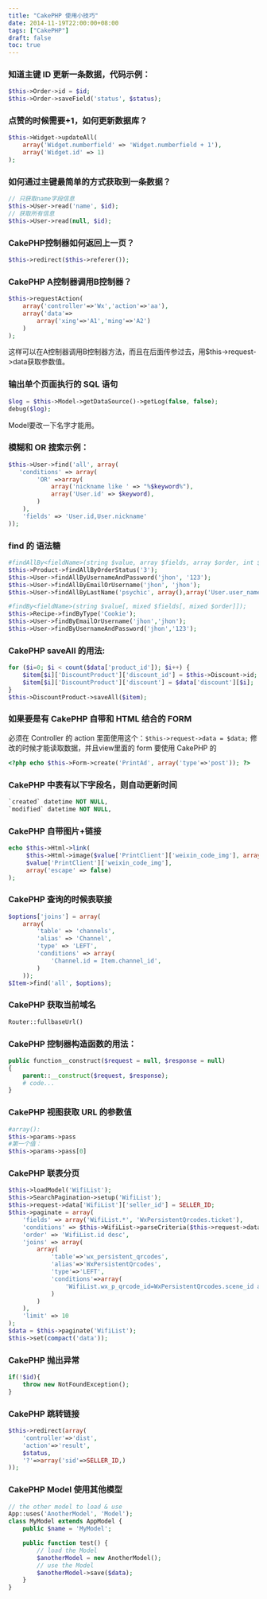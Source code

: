 ```yaml
---
title: "CakePHP 使用小技巧"
date: 2014-11-19T22:00:00+08:00
tags: ["CakePHP"] 
draft: false
toc: true
---
```


### 知道主键 ID 更新一条数据，代码示例：

```php
$this->Order->id = $id;
$this->Order->saveField('status', $status);
```

### 点赞的时候需要+1，如何更新数据库？

```php
$this->Widget->updateAll(
    array('Widget.numberfield' => 'Widget.numberfield + 1'),
    array('Widget.id' => 1)
);
```

### 如何通过主键最简单的方式获取到一条数据？

```php
// 只获取name字段信息
$this->User->read('name', $id);
// 获取所有信息
$this->User->read(null, $id);
```

<!--more-->

### CakePHP控制器如何返回上一页？

```php
$this->redirect($this->referer());
```

### CakePHP A控制器调用B控制器？

```php
$this->requestAction(
    array('controller'=>'Wx','action'=>'aa'),
    array('data'=>
        array('xing'=>'A1','ming'=>'A2')
    )
);
```

这样可以在A控制器调用B控制器方法，而且在后面传参过去，用$this->request->data获取参数值。

### 输出单个页面执行的 SQL 语句

```php
$log = $this->Model->getDataSource()->getLog(false, false);
debug($log);
```

Model要改一下名字才能用。

### 模糊和 OR 搜索示例：

```php
$this->User->find('all', array(
   'conditions' => array(
   		'OR' =>array(
			array('nickname like ' => "%$keyword%"),
			array('User.id' => $keyword),
		)
	),
	'fields' => 'User.id,User.nickname'
));
```

### find 的 语法糖

```php
#findAllBy<fieldName>(string $value, array $fields, array $order, int $limit, int $page, int $recursive)
$this->Product->findAllByOrderStatus('3');
$this->User->findAllByUsernameAndPassword('jhon', '123');
$this->User->findAllByEmailOrUsername('jhon', 'jhon');
$this->User->findAllByLastName('psychic', array(),array('User.user_name' => 'asc'));

#findBy<fieldName>(string $value[, mixed $fields[, mixed $order]]);
$this->Recipe->findByType('Cookie');
$this->User->findByEmailOrUsername('jhon','jhon');
$this->User->findByUsernameAndPassword('jhon','123');
```

### CakePHP saveAll 的用法:

```php
for ($i=0; $i < count($data['product_id']); $i++) {
	$item[$i]['DiscountProduct']['discount_id'] = $this->Discount->id;
	$item[$i]['DiscountProduct']['discount'] = $data['discount'][$i];
}
$this->DiscountProduct->saveAll($item);
```

### 如果要是有 CakePHP 自带和 HTML 结合的 FORM
必须在 Controller 的 action 里面使用这个：`$this->request->data = $data;` 修改的时候才能读取数据，并且view里面的 form 要使用 CakePHP 的

```php
<?php echo $this->Form->create('PrintAd', array('type'=>'post')); ?>
```

### CakePHP 中表有以下字段名，则自动更新时间

```sql
`created` datetime NOT NULL,
`modified` datetime NOT NULL,
```

### CakePHP 自带图片+链接

```php
echo $this->Html->link(
     $this->Html->image($value['PrintClient']['weixin_code_img'], array('width'=>'60px')),
     $value['PrintClient']['weixin_code_img'],
     array('escape' => false)
);
```

### CakePHP 查询的时候表联接

```php
$options['joins'] = array(
	array(
		'table' => 'channels',
		'alias' => 'Channel',
		'type' => 'LEFT',
		'conditions' => array(
			'Channel.id = Item.channel_id',
		)
	));
$Item->find('all', $options);
```

### CakePHP 获取当前域名

```php
Router::fullbaseUrl()
```

### CakePHP 控制器构造函数的用法：

```php
public function__construct($request = null, $response = null)
{
	parent::__construct($request, $response);
	# code...
}
```

### CakePHP 视图获取 URL 的参数值

```php
#array():
$this->params->pass
#第一个值：
$this->params->pass[0]
```

### CakePHP 联表分页

```php
$this->loadModel('WifiList');
$this->SearchPagination->setup('WifiList');
$this->request->data['WifiList']['seller_id'] = SELLER_ID;
$this->paginate = array(
	'fields' => array('WifiList.*', 'WxPersistentQrcodes.ticket'),
	'conditions' => $this->WifiList->parseCriteria($this->request->data['WifiList']),
	'order' => 'WifiList.id desc',
	'joins' => array(
		array(
			'table'=>'wx_persistent_qrcodes',
			'alias'=>'WxPersistentQrcodes',
			'type'=>'LEFT',
			'conditions'=>array(
				'WifiList.wx_p_qrcode_id=WxPersistentQrcodes.scene_id and WxPersistentQrcodes.seller_id='.SELLER_ID
			)
		)
	),
	'limit' => 10
);
$data = $this->paginate('WifiList');
$this->set(compact('data'));
```

### CakePHP 抛出异常

```php
if(!$id){
	throw new NotFoundException();
}
```

### CakePHP 跳转链接

```php
$this->redirect(array(
	'controller'=>'dist',
	'action'=>'result',
	$status,
	'?'=>array('sid'=>SELLER_ID,)
));
```

### CakePHP Model 使用其他模型

```php
// the other model to load & use
App::uses('AnotherModel', 'Model');
class MyModel extends AppModel {
	public $name = 'MyModel';

	public function test() {
		// load the Model
		$anotherModel = new AnotherModel();
		// use the Model
		$anotherModel->save($data);
	}
}
```